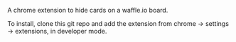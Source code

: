 A chrome extension to hide cards on a waffle.io board.

To install, clone this git repo and add the extension from chrome -> settings -> extensions, in developer mode.
